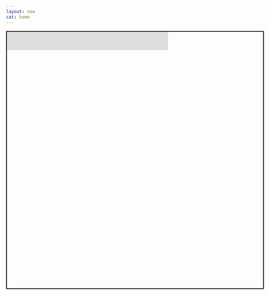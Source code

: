 ```yaml
---
layout: new
cat: home
---
```

<div style="border: 2px solid Black; overflow: hidden; margin: 15px auto; width: 700px; height: 700px;">
<iframe scrolling="no" src="http://www.atlantajcc.org/pldb-live/bbyo-co-ed-fall-flag-football-league-37023/?back=pldb_active" style="border: 0px none; margin-left: -260; height: 100%; margin-top: -650px; width: 100%;">
</iframe>
</div>
